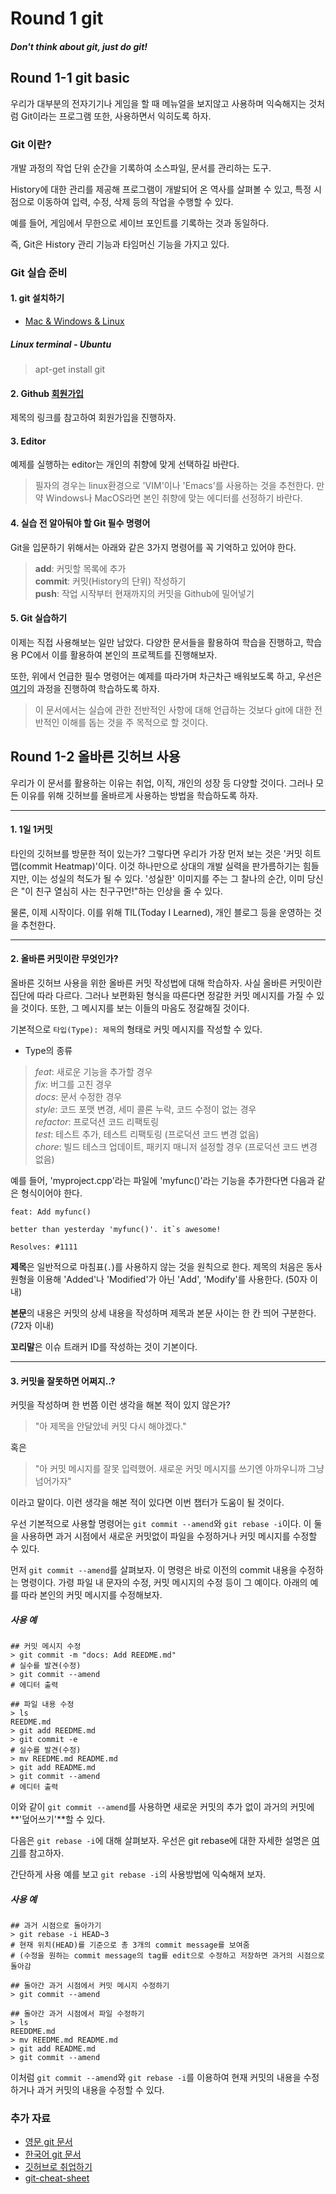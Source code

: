 # Round 1 git

##### Don't think about git, just do git!

## Round 1-1 git basic

우리가 대부분의 전자기기나 게임을 할 때 메뉴얼을 보지않고 사용하며 익숙해지는 것처럼 Git이라는 프로그램 또한, 사용하면서 익히도록 하자.

### Git 이란?

개발 과정의 작업 단위 순간을 기록하여 소스파일, 문서를 관리하는 도구.

History에 대한 관리를 제공해 프로그램이 개발되어 온 역사를 살펴볼 수 있고, 특정 시점으로 이동하여 입력, 수정, 삭제 등의 작업을 수행할 수 있다.

예를 들어, 게임에서 무한으로 세이브 포인트를 기록하는 것과 동일하다.

즉, Git은 History 관리 기능과 타임머신 기능을 가지고 있다.

### Git 실습 준비

#### 1. git 설치하기

* [Mac & Windows & Linux][M&W&L]

##### Linux terminal - Ubuntu

> apt-get install git 

[M&W&L]: https://git-scm.com/downloads

#### 2. Github [회원가입][join]

제목의 링크를 참고하여 회원가입을 진행하자.

[join]: https://github.com/join

#### 3. Editor

예제를 실행하는 editor는 개인의 취향에 맞게 선택하길 바란다.

> 필자의 경우는 linux환경으로 'VIM'이나 'Emacs'를 사용하는 것을 추천한다. 만약  Windows나 MacOS라면 본인 취향에 맞는 에디터를 선정하기 바란다.

#### 4. 실습 전 알아둬야 할 Git 필수 명령어

Git을 입문하기 위해서는 아래와 같은 3가지 명령어를 꼭 기억하고 있어야 한다.

> **add**: 커밋할 목록에 추가  
> **commit**: 커밋(History의 단위) 작성하기  
> **push**: 작업 시작부터 현재까지의 커밋을 Github에 밀어넣기

#### 5. Git 실습하기

이제는 직접 사용해보는 일만 남았다. 다양한 문서들을 활용하여 학습을 진행하고, 학습용 PC에서 이를 활용하여 본인의 프로젝트를 진행해보자.

또한, 위에서 언급한 필수 명령어는 예제를 따라가며 차근차근 배워보도록 하고, 우선은 [여기][git-tuto]의 과정을 진행하여 학습하도록 하자.

[git-tuto]: https://github.com/rjs1197/git-training/

> 이 문서에서는 실습에 관한 전반적인 사항에 대해 언급하는 것보다 git에 대한 전반적인 이해를 돕는 것을 주 목적으로 할 것이다.

## Round 1-2 올바른 깃허브 사용

우리가 이 문서를 활용하는 이유는 취업, 이직, 개인의 성장 등 다양할 것이다. 그러나 모든 이유를 위해 깃허브를 올바르게 사용하는 방법을 학습하도록 하자.

---

#### 1. 1일 1커밋

타인의 깃허브를 방문한 적이 있는가? 그렇다면 우리가 가장 먼저 보는 것은 '커밋 히트맵(commit Heatmap)'이다. 이것 하나만으로 상대의 개발 실력을 판가름하기는 힘들지만, 이는 성실의 척도가 될 수 있다. '성실한' 이미지를 주는 그 찰나의 순간, 이미 당신은 "이 친구 열심히 사는 친구구먼!"하는 인상을 줄 수 있다.

물론, 이제 시작이다. 이를 위해 TIL(Today I Learned), 개인 블로그 등을 운영하는 것을 추천한다.

---

#### 2. 올바른 커밋이란 무엇인가?

올바른 깃허브 사용을 위한 올바른 커밋 작성법에 대해 학습하자. 사실 올바른 커밋이란 집단에 따라 다르다. 그러나 보편화된 형식을 따른다면 정갈한 커밋 메시지를 가질 수 있을 것이다. 또한, 그 메시지를 보는 이들의 마음도 정갈해질 것이다.

기본적으로 `타입(Type): 제목`의 형태로 커밋 메시지를 작성할 수 있다.

* Type의 종류

> *feat*: 새로운 기능을 추가할 경우  
> *fix*: 버그를 고친 경우  
> *docs*: 문서 수정한 경우  
> *style*: 코드 포맷 변경, 세미 콜론 누락, 코드 수정이 없는 경우  
> *refactor*: 프로덕션 코드 리팩토링  
> *test*: 테스트 추가, 테스트 리팩토링 (프로덕션 코드 변경 없음)  
> *chore*: 빌드 테스크 업데이트, 패키지 매니저 설정할 경우 (프로덕션 코드 변경 없음)  

예를 들어, 'myproject.cpp'라는 파일에 'myfunc()'라는 기능을 추가한다면 다음과 같은 형식이어야 한다.  

```
feat: Add myfunc()

better than yesterday 'myfunc()'. it`s awesome!

Resolves: #1111
```

**제목**은 일반적으로 마침표(`.`)를 사용하지 않는 것을 원칙으로 한다. 제목의 처음은 동사 원형을 이용해 'Added'나 'Modified'가 아닌 'Add', 'Modify'를 사용한다. (50자 이내)

**본문**의 내용은 커밋의 상세 내용을 작성하며 제목과 본문 사이는 한 칸 띄어 구분한다. (72자 이내)

**꼬리말**은 이슈 트래커 ID를 작성하는 것이 기본이다.

---

#### 3. 커밋을 잘못하면 어쩌지..?

커밋을 작성하며 한 번쯤 이런 생각을 해본 적이 있지 않은가?

> "아 제목을 안달았네 커밋 다시 해야겠다."

혹은

> "아 커밋 메시지를 잘못 입력했어. 새로운 커밋 메시지를 쓰기엔 아까우니까 그냥 넘어가자"

이라고 말이다. 이런 생각을 해본 적이 있다면 이번 챕터가 도움이 될 것이다.

우선 기본적으로 사용할 명령어는 `git commit --amend`와 `git rebase -i`이다. 이 둘을 사용하면 과거 시점에서 새로운 커밋없이 파일을 수정하거나 커밋 메시지를 수정할 수 있다.

먼저 `git commit --amend`를 살펴보자. 이 명령은 바로 이전의 commit 내용을 수정하는 명령이다. 가령 파일 내 문자의 수정, 커밋 메시지의 수정 등이 그 예이다. 아래의 예를 따라 본인의 커밋 메시지를 수정해보자.

##### 사용 예

```
## 커밋 메시지 수정
> git commit -m "docs: Add REEDME.md"
# 실수를 발견(수정)
> git commit --amend
# 에디터 출력

## 파일 내용 수정
> ls
REEDME.md
> git add REEDME.md
> git commit -e
# 실수를 발견(수정)
> mv REEDME.md README.md
> git add README.md
> git commit --amend
# 에디터 출력
```

이와 같이 `git commit --amend`를 사용하면 새로운 커밋의 추가 없이 과거의 커밋에 **'덮어쓰기'**할 수 있다.

다음은 `git rebase -i`에 대해 살펴보자. 우선은 git rebase에 대한 자세한 설명은 [여기][git rebase]를 참고하자.

간단하게 사용 예를 보고 `git rebase -i`의 사용방법에 익숙해져 보자.

##### 사용 예

```
## 과거 시점으로 돌아가기
> git rebase -i HEAD~3
# 현재 위치(HEAD)를 기준으로 총 3개의 commit message를 보여줌
# (수정을 원하는 commit message의 tag를 edit으로 수정하고 저장하면 과거의 시점으로 돌아감

## 돌아간 과거 시점에서 커밋 메시지 수정하기
> git commit --amend

## 돌아간 과거 시점에서 파일 수정하기
> ls
REEDDME.md
> mv REEDME.md README.md
> git add README.md
> git commit --amend
```

이처럼 `git commit --amend`와 `git rebase -i`를 이용하여 현재 커밋의 내용을 수정하거나 과거 커밋의 내용을 수정할 수 있다.

[git rebase]: https://git-scm.com/book/ko/v1/Git-%EB%B8%8C%EB%9E%9C%EC%B9%98-Rebase%ED%95%98%EA%B8%B0

### 추가 자료

* [영문 git 문서][git-documentation]
* [한국어 git 문서][kor-git-doc]
* [깃허브로 취업하기][git-get-career]
* [git-cheat-sheet][git-cheat-sheet]

[git-documentation]: https://git-scm.com/doc/
[kor-git-doc]: https://git-scm.com/book/ko/
[git-get-career]: https://sujinlee.me/professional-github/
[git-cheat-sheet]: https://github.com/tiimgreen/github-cheat-sheet/blob/master/README.ko.md
